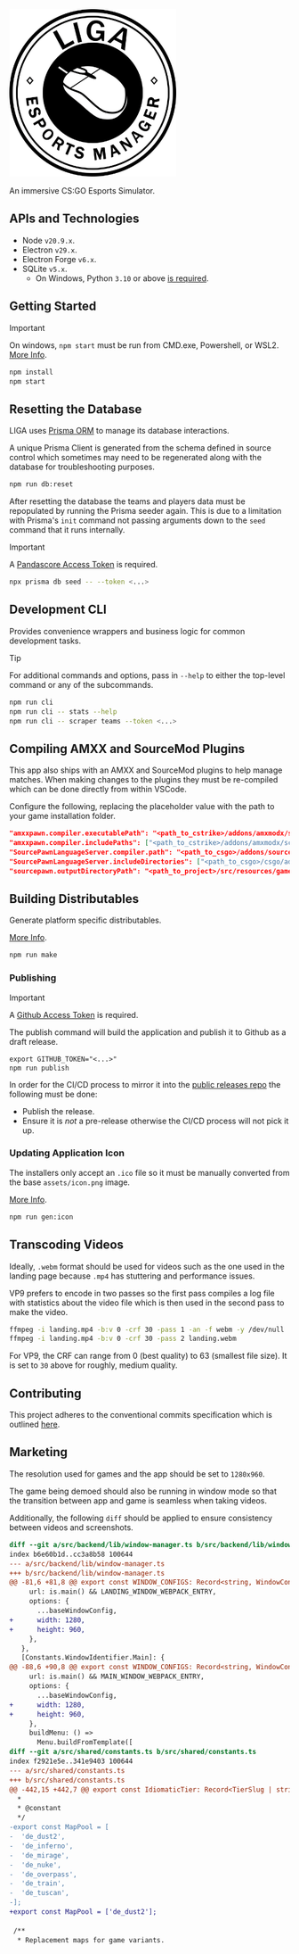 <img src="./src/frontend/assets/icon.png" alt="LIGA Esports Manager" width="300" height="300" />

An immersive CS:GO Esports Simulator.

## APIs and Technologies

- Node `v20.9.x`.
- Electron `v29.x`.
- Electron Forge `v6.x`.
- SQLite `v5.x`.
  - On Windows, Python `3.10` or above [is required](https://github.com/nodejs/node-gyp#on-windows).

## Getting Started

> [!IMPORTANT]
> On windows, `npm start` must be run from CMD.exe, Powershell, or WSL2. [More Info](https://www.electronforge.io/templates/typescript-+-webpack-template).

```bash
npm install
npm start
```

## Resetting the Database

LIGA uses [Prisma ORM](https://www.prisma.io/) to manage its database interactions.

A unique Prisma Client is generated from the schema defined in source control which sometimes may need to be regenerated along with the database for troubleshooting purposes.

```bash
npm run db:reset
```

After resetting the database the teams and players data must be repopulated by running the Prisma seeder again. This is due to a limitation with Prisma's `init` command not passing arguments down to the `seed` command that it runs internally.

> [!IMPORTANT]
> A [Pandascore Access Token](https://app.pandascore.co/dashboard/main) is required.

```bash
npx prisma db seed -- --token <...>
```

## Development CLI

Provides convenience wrappers and business logic for common development tasks.

> [!TIP]
> For additional commands and options, pass in `--help` to either the top-level command or any of the subcommands.

```bash
npm run cli
npm run cli -- stats --help
npm run cli -- scraper teams --token <...>
```

## Compiling AMXX and SourceMod Plugins

This app also ships with an AMXX and SourceMod plugins to help manage matches. When making changes to the plugins they must be re-compiled which can be done directly from within VSCode.

Configure the following, replacing the placeholder value with the path to your game installation folder.

```json
"amxxpawn.compiler.executablePath": "<path_to_cstrike>/addons/amxmodx/scripting/amxxpc.exe",
"amxxpawn.compiler.includePaths": ["<path_to_cstrike>/addons/amxmodx/scripting/include"],
"SourcePawnLanguageServer.compiler.path": "<path_to_csgo>/addons/sourcemod/scripting/spcomp.exe",
"SourcePawnLanguageServer.includeDirectories": ["<path_to_csgo>/csgo/addons/sourcemod/scripting/include"],
"sourcepawn.outputDirectoryPath": "<path_to_project>/src/resources/games/csgo/addons/sourcemod/plugins/",
```

## Building Distributables

Generate platform specific distributables.

[More Info](https://www.electronforge.io/config/makers).

```bash
npm run make
```

### Publishing

> [!IMPORTANT]
> A [Github Access Token](https://github.com/settings/tokens) is required.

The publish command will build the application and publish it to Github as a draft release.

```
export GITHUB_TOKEN="<...>"
npm run publish
```

In order for the CI/CD process to mirror it into the [public releases repo](https://github.com/lemonpole/LIGA-public) the following must be done:

- Publish the release.
- Ensure it is _not_ a pre-release otherwise the CI/CD process will not pick it up.

### Updating Application Icon

The installers only accept an `.ico` file so it must be manually converted from the base `assets/icon.png` image.

[More Info](https://www.electronforge.io/guides/create-and-add-icons#configuring-installer-icons).

```bash
npm run gen:icon
```

## Transcoding Videos

Ideally, `.webm` format should be used for videos such as the one used in the landing page because `.mp4` has stuttering and performance issues.

VP9 prefers to encode in two passes so the first pass compiles a log file with statistics about the video file which is then used in the second pass to make the video.

```bash
ffmpeg -i landing.mp4 -b:v 0 -crf 30 -pass 1 -an -f webm -y /dev/null
ffmpeg -i landing.mp4 -b:v 0 -crf 30 -pass 2 landing.webm
```

For VP9, the CRF can range from 0 (best quality) to 63 (smallest file size). It is set to `30` above for roughly, medium quality.

## Contributing

This project adheres to the conventional commits specification which is outlined [here](https://www.conventionalcommits.org/en/v1.0.0/#summary).

## Marketing

The resolution used for games and the app should be set to `1280x960`.

The game being demoed should also be running in window mode so that the transition between app and game is seamless when taking videos.

Additionally, the following `diff` should be applied to ensure consistency between videos and screenshots.

```diff
diff --git a/src/backend/lib/window-manager.ts b/src/backend/lib/window-manager.ts
index b6e60b1d..cc3a8b58 100644
--- a/src/backend/lib/window-manager.ts
+++ b/src/backend/lib/window-manager.ts
@@ -81,6 +81,8 @@ export const WINDOW_CONFIGS: Record<string, WindowConfig> = {
     url: is.main() && LANDING_WINDOW_WEBPACK_ENTRY,
     options: {
       ...baseWindowConfig,
+      width: 1280,
+      height: 960,
     },
   },
   [Constants.WindowIdentifier.Main]: {
@@ -88,6 +90,8 @@ export const WINDOW_CONFIGS: Record<string, WindowConfig> = {
     url: is.main() && MAIN_WINDOW_WEBPACK_ENTRY,
     options: {
       ...baseWindowConfig,
+      width: 1280,
+      height: 960,
     },
     buildMenu: () =>
       Menu.buildFromTemplate([
diff --git a/src/shared/constants.ts b/src/shared/constants.ts
index f2921e5e..341e9403 100644
--- a/src/shared/constants.ts
+++ b/src/shared/constants.ts
@@ -442,15 +442,7 @@ export const IdiomaticTier: Record<TierSlug | string, string> = {
  *
  * @constant
  */
-export const MapPool = [
-  'de_dust2',
-  'de_inferno',
-  'de_mirage',
-  'de_nuke',
-  'de_overpass',
-  'de_train',
-  'de_tuscan',
-];
+export const MapPool = ['de_dust2'];

 /**
  * Replacement maps for game variants.
```
